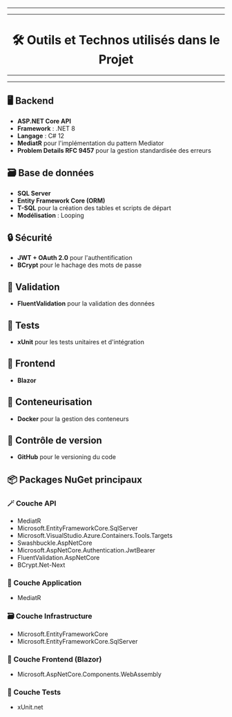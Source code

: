 ------
------
# <div align="center"> 🛠️ Outils et Technos utilisés dans le Projet</div> 
------- 
------- 

## 🖥️ Backend
- **ASP.NET Core API**
- **Framework** : .NET 8  
- **Langage** : C# 12  
- **MediatR** pour l'implémentation du pattern Mediator  
- **Problem Details RFC 9457** pour la gestion standardisée des erreurs  

## 🗃️ Base de données
- **SQL Server**  
- **Entity Framework Core (ORM)**  
- **T-SQL** pour la création des tables et scripts de départ  
- **Modélisation** : Looping  

## 🔒 Sécurité
- **JWT + OAuth 2.0** pour l'authentification  
- **BCrypt** pour le hachage des mots de passe  

## 📏 Validation
- **FluentValidation** pour la validation des données  

## 🧪 Tests
- **xUnit** pour les tests unitaires et d'intégration  

## 🎨 Frontend
- **Blazor**  

## 🐳 Conteneurisation
- **Docker** pour la gestion des conteneurs  

## 🔄 Contrôle de version
- **GitHub** pour le versioning du code  

## 📦 Packages NuGet principaux

### 🪄 Couche API
- MediatR  
- Microsoft.EntityFrameworkCore.SqlServer  
- Microsoft.VisualStudio.Azure.Containers.Tools.Targets  
- Swashbuckle.AspNetCore  
- Microsoft.AspNetCore.Authentication.JwtBearer  
- FluentValidation.AspNetCore  
- BCrypt.Net-Next  

### 🧠 Couche Application
- MediatR  

### 🗃️ Couche Infrastructure
- Microsoft.EntityFrameworkCore  
- Microsoft.EntityFrameworkCore.SqlServer  

### 🎨 Couche Frontend (Blazor)
- Microsoft.AspNetCore.Components.WebAssembly  

### 🧪 Couche Tests
- xUnit.net  

